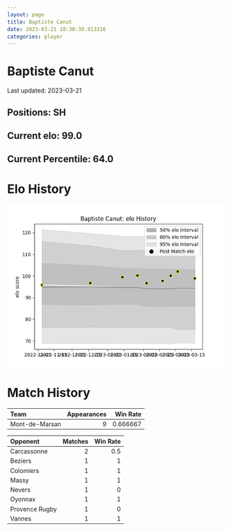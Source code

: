 ```yaml
---  
layout: page  
title: Baptiste Canut  
date: 2023-03-21 18:30:39.913316  
categories: player  
---
```

# Baptiste Canut


Last updated: 2023-03-21
## Positions: SH

## Current elo: 99.0

## Current Percentile: 64.0

# Elo History


![elo history](history_BaptisteCanut.png)
# Match History


| Team           |   Appearances |   Win Rate |
|:---------------|--------------:|-----------:|
| Mont-de-Marsan |             9 |   0.666667 |

| Opponent       |   Matches |   Win Rate |
|:---------------|----------:|-----------:|
| Carcassonne    |         2 |        0.5 |
| Beziers        |         1 |        1   |
| Colomiers      |         1 |        1   |
| Massy          |         1 |        1   |
| Nevers         |         1 |        0   |
| Oyonnax        |         1 |        1   |
| Provence Rugby |         1 |        0   |
| Vannes         |         1 |        1   |